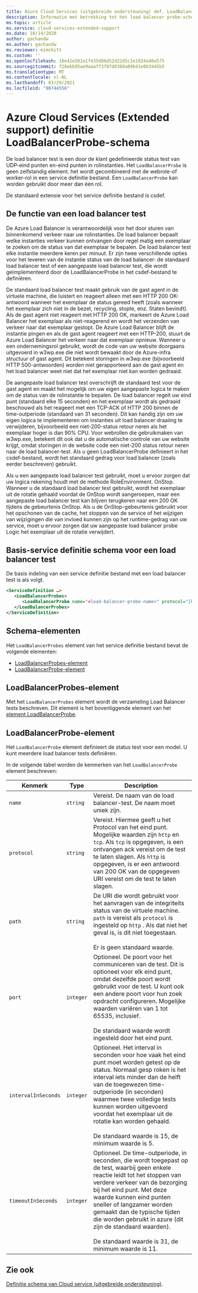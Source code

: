 ```yaml
---
title: Azure Cloud Services (uitgebreide ondersteuning) def. LoadBalancerProbe-schema | Microsoft Docs
description: Informatie met betrekking tot het load balancer probe-schema voor Cloud Services (uitgebreide ondersteuning)
ms.topic: article
ms.service: cloud-services-extended-support
ms.date: 10/14/2020
author: gachandw
ms.author: gachandw
ms.reviewer: mimckitt
ms.custom: ''
ms.openlocfilehash: 10e42e502a1f435d06d52d22d5c1e1924a46e575
ms.sourcegitcommit: f28ebb95ae9aaaff3f87d8388a09b41e0b3445b5
ms.translationtype: MT
ms.contentlocale: nl-NL
ms.lasthandoff: 03/29/2021
ms.locfileid: "98744556"
---
```

# <a name="azure-cloud-services-extended-support-definition-loadbalancerprobe-schema"></a>Azure Cloud Services (Extended support) definitie LoadBalancerProbe-schema

De load balancer test is een door de klant gedefinieerde status test van UDP-eind punten en-eind punten in rolinstanties. Het `LoadBalancerProbe` is geen zelfstandig element. het wordt gecombineerd met de webrole-of worker-rol in een service definitie bestand. Een `LoadBalancerProbe` kan worden gebruikt door meer dan één rol.

De standaard extensie voor het service definitie bestand is csdef.

## <a name="the-function-of-a-load-balancer-probe"></a>De functie van een load balancer test
De Azure Load Balancer is verantwoordelijk voor het door sturen van binnenkomend verkeer naar uw rolinstanties. De load balancer bepaalt welke instanties verkeer kunnen ontvangen door regel matig een exemplaar te zoeken om de status van dat exemplaar te bepalen. De load balancer test elke instantie meerdere keren per minuut. Er zijn twee verschillende opties voor het leveren van de instantie status van de load balancer: de standaard load balancer test of een aangepaste load balancer test, die wordt geïmplementeerd door de LoadBalancerProbe in het csdef-bestand te definiëren.

De standaard load balancer test maakt gebruik van de gast agent in de virtuele machine, die luistert en reageert alleen met een HTTP 200 OK-antwoord wanneer het exemplaar de status gereed heeft (zoals wanneer het exemplaar zich niet in de bezet, recycling, stopte, enz. Staten bevindt). Als de gast agent niet reageert met HTTP 200 OK, markeert de Azure Load Balancer het exemplaar als niet-reagerend en wordt het verzenden van verkeer naar dat exemplaar gestopt. De Azure Load Balancer blijft de instantie pingen en als de gast agent reageert met een HTTP-200, stuurt de Azure Load Balancer het verkeer naar dat exemplaar opnieuw. Wanneer u een ondernemingsrol gebruikt, wordt de code van uw website doorgaans uitgevoerd in w3wp.exe die niet wordt bewaakt door de Azure-infra structuur of gast agent. Dit betekent storingen in w3wp.exe (bijvoorbeeld HTTP 500-antwoorden) worden niet gerapporteerd aan de gast agent en het load balancer weet niet dat het exemplaar niet kan worden gedraaid.

De aangepaste load balancer test overschrijft de standaard test voor de gast agent en maakt het mogelijk om uw eigen aangepaste logica te maken om de status van de rolinstantie te bepalen. De load balancer regelt uw eind punt (standaard elke 15 seconden) en het exemplaar wordt als gedraaid beschouwd als het reageert met een TCP-ACK of HTTP 200 binnen de time-outperiode (standaard van 31 seconden). Dit kan handig zijn om uw eigen logica te implementeren om instanties uit load balancer draaiing te verwijderen, bijvoorbeeld een niet-200-status retour neren als het exemplaar hoger is dan 90% CPU. Voor webrollen die gebruikmaken van w3wp.exe, betekent dit ook dat u de automatische controle van uw website krijgt, omdat storingen in de website code een niet-200 status retour neren naar de load balancer-test. Als u geen LoadBalancerProbe definieert in het csdef-bestand, wordt het standaard gedrag voor load balancer (zoals eerder beschreven) gebruikt.

Als u een aangepaste load balancer test gebruikt, moet u ervoor zorgen dat uw logica rekening houdt met de methode RoleEnvironment. OnStop. Wanneer u de standaard load balancer test gebruikt, wordt het exemplaar uit de rotatie gehaald voordat de OnStop wordt aangeroepen, maar een aangepaste load balancer test kan blijven terugkeren naar een 200 OK tijdens de gebeurtenis OnStop. Als u de OnStop-gebeurtenis gebruikt voor het opschonen van de cache, het stoppen van de service of het wijzigen van wijzigingen die van invloed kunnen zijn op het runtime-gedrag van uw service, moet u ervoor zorgen dat uw aangepaste load balancer probe Logic het exemplaar uit de rotatie verwijdert.

## <a name="basic-service-definition-schema-for-a-load-balancer-probe"></a>Basis-service definitie schema voor een load balancer test
 De basis indeling van een service definitie bestand met een load balancer test is als volgt.

```xml
<ServiceDefinition …>
   <LoadBalancerProbes>
      <LoadBalancerProbe name="<load-balancer-probe-name>" protocol="[http|tcp]" path="<uri-for-checking-health-status-of-vm>" port="<port-number>" intervalInSeconds="<interval-in-seconds>" timeoutInSeconds="<timeout-in-seconds>"/>
   </LoadBalancerProbes>
</ServiceDefinition>
```

## <a name="schema-elements"></a>Schema-elementen
Het `LoadBalancerProbes` element van het service definitie bestand bevat de volgende elementen:

- [LoadBalancerProbes-element](#LoadBalancerProbes)
- [LoadBalancerProbe-element](#LoadBalancerProbe)

##  <a name="loadbalancerprobes-element"></a><a name="LoadBalancerProbes"></a> LoadBalancerProbes-element
Met het `LoadBalancerProbes` element wordt de verzameling Load Balancer tests beschreven. Dit element is het bovenliggende element van het [element LoadBalancerProbe](#LoadBalancerProbe). 

##  <a name="loadbalancerprobe-element"></a><a name="LoadBalancerProbe"></a> LoadBalancerProbe-element
Het `LoadBalancerProbe` element definieert de status test voor een model. U kunt meerdere load balancer tests definiëren. 

In de volgende tabel worden de kenmerken van het `LoadBalancerProbe` element beschreven:

|Kenmerk|Type|Description|
| ------------------- | -------- | -----------------|
| `name`              | `string` | Vereist. De naam van de load balancer-test. De naam moet uniek zijn.|
| `protocol`          | `string` | Vereist. Hiermee geeft u het Protocol van het eind punt. Mogelijke waarden zijn `http` en `tcp`. Als `tcp` is opgegeven, is een ontvangen ack vereist om de test te laten slagen. Als `http` is opgegeven, is er een antwoord van 200 OK van de opgegeven URI vereist om de test te laten slagen.|
| `path`              | `string` | De URI die wordt gebruikt voor het aanvragen van de integriteits status van de virtuele machine. `path` is vereist als `protocol` is ingesteld op `http` . Als dat niet het geval is, is dit niet toegestaan.<br /><br /> Er is geen standaard waarde.|
| `port`              | `integer` | Optioneel. De poort voor het communiceren van de test. Dit is optioneel voor elk eind punt, omdat dezelfde poort wordt gebruikt voor de test. U kunt ook een andere poort voor hun zoek opdracht configureren. Mogelijke waarden variëren van 1 tot 65535, inclusief.<br /><br /> De standaard waarde wordt ingesteld door het eind punt.|
| `intervalInSeconds` | `integer` | Optioneel. Het interval in seconden voor hoe vaak het eind punt moet worden getest op de status. Normaal gesp roken is het interval iets minder dan de helft van de toegewezen time-outperiode (in seconden) waarmee twee volledige tests kunnen worden uitgevoerd voordat het exemplaar uit de rotatie kan worden gehaald.<br /><br /> De standaard waarde is 15, de minimum waarde is 5.|
| `timeoutInSeconds`  | `integer` | Optioneel. De time-outperiode, in seconden, die wordt toegepast op de test, waarbij geen enkele reactie leidt tot het stoppen van verdere verkeer van de bezorging bij het eind punt. Met deze waarde kunnen eind punten sneller of langzamer worden gemaakt dan de typische tijden die worden gebruikt in azure (dit zijn de standaard waarden).<br /><br /> De standaard waarde is 31, de minimum waarde is 11.|

## <a name="see-also"></a>Zie ook
[Definitie schema van Cloud service (uitgebreide ondersteuning)](schema-csdef-file.md).